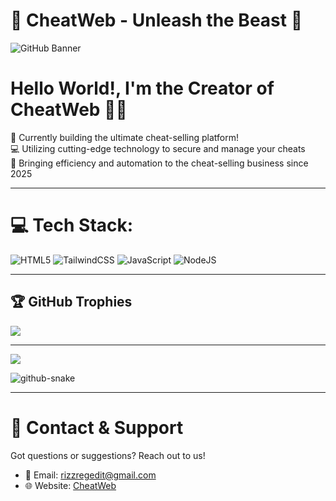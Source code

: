 # 🐍 CheatWeb - Unleash the Beast 🐻

![GitHub Banner]([https://raw.githubusercontent.com/username/cheatweb/main/github_banner.jpg](https://media3.giphy.com/media/v1.Y2lkPTc5MGI3NjExN3ExZTk5ZTVoZTkzOWY4ZjNxcHB5cXlvcjRtaGl6Zm1waDEwNjk2MSZlcD12MV9pbnRlcm5hbF9naWZfYnlfaWQmY3Q9Zw/DdK39B5eUXA6Jj08aF/giphy.gif))

# Hello World!, I'm the Creator of CheatWeb 👋🏼
🐾 Currently building the ultimate cheat-selling platform!<br>
💻 Utilizing cutting-edge technology to secure and manage your cheats<br>
🚀 Bringing efficiency and automation to the cheat-selling business since 2025<br>

---

# 💻 Tech Stack:
![HTML5](https://img.shields.io/badge/html5-%23E34F26.svg?style=for-the-badge&logo=html5&logoColor=white) ![TailwindCSS](https://img.shields.io/badge/tailwindcss-%2338B2AC.svg?style=for-the-badge&logo=tailwind-css&logoColor=white) ![JavaScript](https://img.shields.io/badge/javascript-%23323330.svg?style=for-the-badge&logo=javascript&logoColor=%23F7DF1E) ![NodeJS](https://img.shields.io/badge/node.js-6DA55F?style=for-the-badge&logo=node.js&logoColor=white)

---

## 🏆 GitHub Trophies
![](https://github-profile-trophy.vercel.app/?username=cheatweb&theme=radical&no-frame=false&no-bg=true&margin-w=4)

---

[![](https://visitcount.itsvg.in/api?id=cheatweb&icon=0&color=0)](https://visitcount.itsvg.in)

<picture>
  <source media="(prefers-color-scheme: dark)" srcset="https://raw.githubusercontent.com/tobiasmeyhoefer/tobiasmeyhoefer/output/github-snake-dark.svg" />
  <source media="(prefers-color-scheme: light)" srcset="https://raw.githubusercontent.com/tobiasmeyhoefer/tobiasmeyhoefer/output/github-snake.svg" />
  <img alt="github-snake" src="https://raw.githubusercontent.com/tobiasmeyhoefer/tobiasmeyhoefer/output/github-snake.svg" />
</picture>

---

# 🐾 Contact & Support
Got questions or suggestions? Reach out to us!
- 📧 Email: rizzregedit@gmail.com
- 🌐 Website: [CheatWeb](rizzxiters.com)

